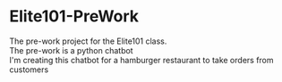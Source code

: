 # Elite101-PreWork
The pre-work project for the Elite101 class.<br/>
The pre-work is a python chatbot<br/>
I'm creating this chatbot for a hamburger restaurant to take orders from customers